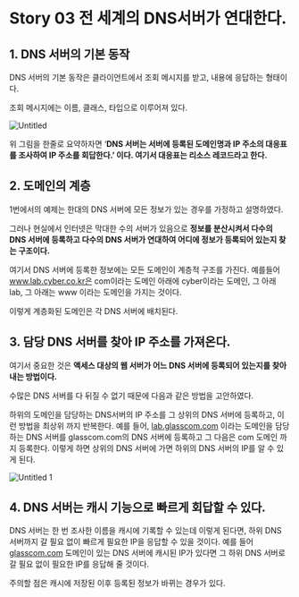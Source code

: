 # Story 03 전 세계의 DNS서버가 연대한다.

## 1. DNS 서버의 기본 동작

DNS 서버의 기본 동작은 클라이언트에서 조회 메시지를 받고, 내용에 응답하는 형태이다.

조회 메시지에는 이름, 클래스, 타입으로 이루어져 있다. 

![Untitled](https://user-images.githubusercontent.com/48992412/205469034-e04f9624-76ea-44d9-96f4-b02f71aa0c17.png)

위 그림을 한줄로 요약하자면 ‘**DNS 서버는 서버에 등록된 도메인명과 IP 주소의 대응표를 조사하여 IP 주소를 회답한다.’ 이다. 여기서 대응표는 리소스 레코드라고 한다.**

## 2. 도메인의 계층

1번에서의 예제는 한대의 DNS 서버에 모든 정보가 있는 경우를 가정하고 설명하였다.

그러나 현실에서 인터넷은 막대한 수의 서버가 있음으로 **정보를 분산시켜서 다수의 DNS 서버에 등록하고 다수의 DNS 서버가 연대하여 어디에 정보가 등록되어 있는지 찾는 구조이다.**

여기서 DNS 서버에 등록한 정보에는 모든 도메인이 계층적 구조를 가진다. 예를들어 www.lab.cyber.co.kr은 com이라는 도메인 아래에 cyber이라는 도메인, 그 아래 lab, 그 아래는 www 이라는 도메인을 가지는 것이다.

이렇게 계층화된 도메인은 각 DNS 서버에 배치된다. 

## 3. 담당 DNS 서버를 찾아 IP 주소를 가져온다.

여기서 중요한 것은 **액세스 대상의 웹 서버가 어느 DNS 서버에 등록되어 있는지를 찾아내는 방법이다.**

수많은 DNS 서버를 다 뒤질 수 없기 때문에 다음과 같은 방법을 고안하였다.

하위의 도메인을 담당하는 DNS서버의 IP 주소를 그 상위의 DNS 서버에 등록하고, 이런 방법을 최상위 까지 반복한다. 예를 들어, [lab.glasscom.com](http://lab.glasscom.com) 이라는 도메인을 담당하는 DNS 서버를 glasscom.com의 DNS 서버에 등록하고 그 다음은 com 도메인 까지 등록한다. 이렇게 하면 상위의 DNS 서버에 가면 하위의 DNS 서버의 IP를 알 수 있게 된다.

![Untitled 1](https://user-images.githubusercontent.com/48992412/205469039-01d330ef-135f-4f5e-9d50-a7830a5dc139.png)


## 4. DNS 서버는 캐시 기능으로 빠르게 회답할 수 있다.

DNS 서버는 한 번 조사한 이름을 캐시에 기록할 수 있는데 이렇게 된다면, 하위 DNS 서버까지 갈 필요 없이 빠르게 필요한 IP을 응답할 수 있을 것이다. 예를 들어 [glasscom.com](http://lab.glasscom.com) 도메인이 있는 DNS 서버에 캐시된 IP가 있다면 그 하위 DNS 서버로 갈 필요 없이 필요한 IP를 응답해 줄 것이다.

주의할 점은 캐시에 저장된 이후 등록된 정보가 바뀌는 경우가 있다.

##